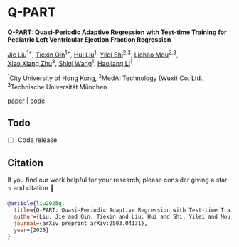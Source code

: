 # Q-PART

<b>Q-PART: Quasi-Periodic Adaptive Regression with Test-time Training for Pediatric Left Ventricular Ejection Fraction Regression</b> <br/>


[Jie Liu](https://scholar.google.com/citations?hl=zh-CN&user=k05bkIEAAAAJ)<sup>1*</sup>, [Tiexin Qin](https://scholar.google.com/citations?user=86PL14gAAAAJ&hl=en)<sup>1*</sup>, [Hui Liu](https://scholar.google.com/citations?user=BsSgtz4AAAAJ&hl=en)<sup>1</sup>, [Yilei Shi](https://scholar.google.de/citations?user=4ykAWEcAAAAJ&hl=de)<sup>2,3</sup>, [Lichao Mou](https://scholar.google.com/citations?user=7k8GAaEAAAAJ&hl=zh-CN)<sup>2,3</sup>, <br/> [Xiao Xiang Zhu](https://scholar.google.com/citations?user=CNakdIgAAAAJ&hl=zh-CN)<sup>3</sup>, [Shiqi Wang](https://scholar.google.com/citations?user=Pr7s2VUAAAAJ&hl=en)<sup>1</sup>, [Haoliang Li](https://scholar.google.com/citations?user=1xioat8AAAAJ&hl=zh-CN)<sup>1</sup>

<sup>1</sup>City University of Hong Kong, <sup>2</sup>MedAI Technology (Wuxi) Co. Ltd., <sup>3</sup>Technische Universität München


[paper](https://arxiv.org/abs/2503.04131) | [code](https://github.com/ljwztc/Q-PART) 

## Todo
- [ ] Code release

## Citation
If you find our work helpful for your research, please consider giving a star ⭐ and citation 📝
```bibtex
@article{liu2025q,
  title={Q-PART: Quasi-Periodic Adaptive Regression with Test-time Training for Pediatric Left Ventricular Ejection Fraction Regression},
  author={Liu, Jie and Qin, Tiexin and Liu, Hui and Shi, Yilei and Mou, Lichao and Zhu, Xiao Xiang and Wang, Shiqi and Li, Haoliang},
  journal={arXiv preprint arXiv:2503.04131},
  year={2025}
}
```
